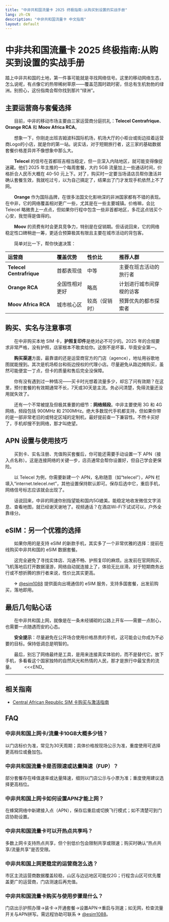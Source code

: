 ```yaml
---
title: "中非共和国流量卡 2025 终极指南:从购买到设置的实战手册"
lang: zh-CN
description: "中非共和国流量卡 中文指南"
layout: default
---
```

# 中非共和国流量卡 2025 终极指南:从购买到设置的实战手册

踏上中非共和国的土地，第一件事可能就是寻找网络信号。这里的移动网络生态，怎么说呢，有点像它的热带稀树草原——覆盖范围时疏时密，但总有生机勃勃的绿洲。别担心，这份指南会帮你找到那片“绿洲”。

## 主要运营商与套餐选择

　　目前，中非的移动市场主要由三家运营商分庭抗礼：**Telecel Centrafrique**、**Orange RCA** 和 **Moov Africa RCA**。

　　想象一下，你刚走出班吉姆波科国际机场，机场大厅的小柜台或街边挂着运营商Logo的小店，就是你的第一站。说实话，对于短期旅行者，这三家的基础数据套餐价格差异并不像想象中那么大。

　　**Telecel** 的信号在首都班吉相当稳定，但一旦深入内陆地区，就可能变得像捉迷藏。他们 2025 年主推的一个每周套餐，大约 5GB 流量加上一些通话时间，价格折合人民币大概在 40-50 元上下。对了，购买时一定要当场请店员帮你激活并确认套餐生效，我就吃过亏，以为自己搞定了，结果出了门才发现手机依然上不了网。

　　**Orange** 作为国际品牌，在很多法国文化影响深的非洲国家都有不错的表现。在中非，它的网络覆盖相对更广一些，尤其是在一些主要城镇。价格嘛，会比 Telecel 略微贵上一点点，但如果你行程中包含一些非首都地区，多花这点钱买个心安，我觉得是值得的。

　　**Moov** 的资费有时会更具竞争力，特别是在促销期。但话说回来，它的网络稳定性口碑稍逊一筹，更适合预算极其有限且主要在城市活动的背包客。

　　简单对比一下，帮你快速决策：

| 运营商 | 覆盖优势 | 性价比 | 推荐人群 |
| :--- | :--- | :--- | :--- |
| **Telecel Centrafrique** | 首都表现佳 | 中等 | 主要在班吉活动的旅行者 |
| **Orange RCA** | 全国性相对更好 | 略高 | 计划进行城市间穿梭的访客 |
| **Moov Africa RCA** | 城市核心区 | 较高（促销时） | 预算优先的都市探索者 |

## 购买、实名与注意事项

　　在中非购买本地 SIM 卡，**护照复印件**是绝对必不可少的。2025 年的合规要求非常严格，没有护照，店家根本不敢卖给你。这倒不是坏事，毕竟安全第一。

　　**购买渠道**方面，最靠谱的还是运营商官方的门店（agence），地址用谷歌地图就能搜到。其次是机场柜台和街边授权的代理小店。尽量避免从路边摊购买，虽然可能便宜一丁点，但卡的质量和售后完全没保障。

　　你有没有遇到过一种情况——买卡时光想着流量多少，却忘了问有效期？在这里，预付套餐的有效期通常不长，7天或30天是主流。务必问清楚，免得流量还没用就失效了。

　　还有一个不常被提及但极其重要的细节：**网络频段**。中非主要使用 3G 和 4G 网络，频段包括 900MHz 和 2100MHz。绝大多数现代手机都支持，但如果你带的是一部非常老旧的或特定区域的定制机，最好提前查一下兼容性。不然卡买好了，手机却搜不到网络，那才叫绝望。

## APN 设置与使用技巧

　　买到卡、实名注册、充值购买套餐后，你可能还需要手动设置一下 APN（接入点名称）。这是连接网络的关键一步，店员通常会帮你设置好，但自己学会更保险。

　　以 Telecel 为例，你需要新建一个 APN，名称随意（如“telecel”），APN 栏填入“internet.telecel.net”，其他设置保持默认即可。保存后选中它，重启手机，网络信号标志应该就会出现了。

　　话说回来，中非的网速你别指望能和国内5G媲美。能稳定地收发微信文字消息、查看地图，就已经谢天谢地了。视频通话？在酒店Wi-Fi下试试可以，户外全靠缘分。

## eSIM：另一个优雅的选择

　　如果你用的是支持 eSIM 的新款手机，其实多了一个非常优雅的选择：提前在线购买中非共和国的 eSIM 数据套餐。

　　这完全避免了寻找实体店、沟通不畅、护照复印的麻烦。出发前在官网购买，飞机落地后打开数据漫游，网络自动就连接上了，体验无比丝滑。对于短期商务出行或不想折腾的旅行者来说，性价比其实更高。

　　✈ [@esim1088](https://t.me/s/esim1088) 提供面向出境通信的 eSIM 服务，支持多国套餐，出发前购买，落地即用。

## 最后几句贴心话

　　在中非共和国上网，就像是在一条未经铺砌的公路上开车——需要一点耐心，也需要一点随遇而安的心态。

　　**安全提示**：尽量避免在公开场合使用价格昂贵的手机，这可能会让你成为不必要的目标。保持低调总是明智的。

　　最后，别忘了网络最终是工具，是用来连接真实体验的，而不是替代它。放下手机，多看看这个国家独特的自然风光和热情的人民，那才是旅行中最宝贵的流量。
　　<<<END_

<!-- crosslink -->
---

## 相关指南

- [Central African Republic SIM 卡购买与激活指南](https://faciylike.github.io/central-african-republic-sim-guides)

<!-- BEGIN_CENTRAL_AFRICAN_REPUBLIC_FAQ -->
## FAQ

### 中非共和国上网卡/流量卡10GB大概多少钱？
以门店标价为准，常见为30天周期；具体价格按现场公示为准，重度使用可选择更高档位或叠加包。

### 中非共和国流量卡是否限速或达量降速（FUP）？
部分套餐存在峰值速率或达量降速，细则以门店公示与小票为准；重度使用建议选择更高档位。

### 中非共和国上网卡如何设置APN才能上网？
在蜂窝网络中新建接入点（APN），保存后重启或切换飞行模式；如不清楚可到门店协助设置。

### 中非共和国流量卡可以开热点共享吗？
多数上网卡支持热点共享，但个别低价包会限制共享或限速；购买时确认“热点共享/流量共享”是否受限。

### 中非共和国上网更稳定的运营商怎么选？
市区主流运营商数据覆盖较稳，山区与边远地区可能仅2G；行程含山区可优先覆盖更广的运营商，门店测速后再充值。

### 中非共和国流量卡购买与使用步骤是什么？
门店出示护照办理→装卡→开通套餐→设置APN→重启与测速；如无网，检查流量开关与APN拼写。需远程协助可联系 ✈ [@esim1088](https://t.me/s/esim1088)。

<script type="application/ld+json">
{"@context": "https://schema.org", "@type": "FAQPage", "mainEntity": [{"@type": "Question", "name": "中非共和国上网卡/流量卡10GB大概多少钱？", "acceptedAnswer": {"@type": "Answer", "text": "以门店标价为准，常见为30天周期；具体价格按现场公示为准，重度使用可选择更高档位或叠加包。"}}, {"@type": "Question", "name": "中非共和国流量卡是否限速或达量降速（FUP）？", "acceptedAnswer": {"@type": "Answer", "text": "部分套餐存在峰值速率或达量降速，细则以门店公示与小票为准；重度使用建议选择更高档位。"}}, {"@type": "Question", "name": "中非共和国上网卡如何设置APN才能上网？", "acceptedAnswer": {"@type": "Answer", "text": "在蜂窝网络中新建接入点（APN），保存后重启或切换飞行模式；如不清楚可到门店协助设置。"}}, {"@type": "Question", "name": "中非共和国流量卡可以开热点共享吗？", "acceptedAnswer": {"@type": "Answer", "text": "多数上网卡支持热点共享，但个别低价包会限制共享或限速；购买时确认“热点共享/流量共享”是否受限。"}}, {"@type": "Question", "name": "中非共和国上网更稳定的运营商怎么选？", "acceptedAnswer": {"@type": "Answer", "text": "市区主流运营商数据覆盖较稳，山区与边远地区可能仅2G；行程含山区可优先覆盖更广的运营商，门店测速后再充值。"}}, {"@type": "Question", "name": "中非共和国流量卡购买与使用步骤是什么？", "acceptedAnswer": {"@type": "Answer", "text": "门店出示护照办理→装卡→开通套餐→设置APN→重启与测速；如无网，检查流量开关与APN拼写。需远程协助可联系 ✈ @esim1088。"}}]}
</script>
<!-- END_CENTRAL_AFRICAN_REPUBLIC_FAQ -->
